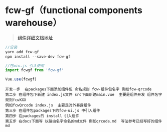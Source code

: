 # fcw-gf（functional components warehouse）


> [组件详细文档地址](https://huangguangfa.cn/#/fcw-ui)

``` js
//安装
yarn add fcw-gf
npm install --save-dev fcw-gf

//在min.js 引入使用
import fcwgf from 'fcw-gf'

Vue.use(fcwgf)

```


```
开发一步  在packages下面添加组件包 命名规则 fcw-组件包名字 例如fcw-qrcode
第二步 在组件包下新建 index.js文件 src下面新建main.vue  主要是组件开发 组件名字规则fcwXXX
例如fcwQrcode index.js  主要是对外暴露组件
第三步 在组件包packages下的fcw-ui.js 中引入组件
第四步 在packages的 install 引入组件
第五步 在docs下面写 以路由名字命名的md文件 例如qrcode.md  写法参考已经写好的组件md

```



















